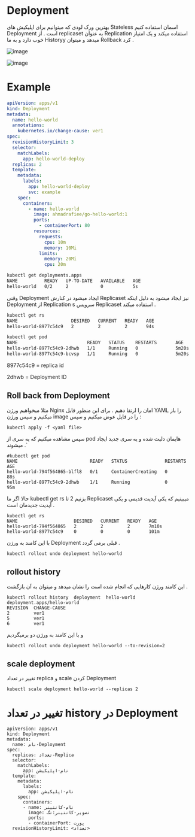 # Deployment
بهترین ورک لودی که میتوانیم برای اپلیکیش های Stateless اسمان استفاده کنیم Deployment است .
از  replicaset به عنوان Replication استفاده میکند و یک امتیاز خوب دارد و به ما Historyy میدهد و میتوان Rollback کرد .


![image](https://github.com/milad6745/Kubernetes/assets/113288076/daa8e837-b801-44ee-8565-d64c15918c2c)


![image](https://github.com/user-attachments/assets/2e69af33-9537-4882-903f-ea9b01562ba7)


# Example
```yaml
apiVersion: apps/v1
kind: Deployment
metadata:
  name: hello-world
  annotations:
    kubernetes.io/change-cause: ver1
spec:
  revisionHistoryLimit: 3
  selector:
    matchLabels:
      app: hello-world-deploy
  replicas: 2
  template:
    metadata:
      labels:
        app: hello-world-deploy
        svc: example
    spec:
      containers:
        - name: hello-world
          image: ahmadrafiee/go-hello-world:1
          ports:
            - containerPort: 80
          resources:
            requests:
              cpu: 10m
              memory: 10Mi
            limits:
              memory: 20Mi
              cpu: 20m
```
```bash
kubectl get deployments.apps
NAME          READY   UP-TO-DATE   AVAILABLE   AGE
hello-world   0/2     2            0           5s
```
وقنی Deployment ایجاد میشود  در کنارش Replicaset نیز ایجاد میشود به دلیل اینکه Deployment از Replication s سرویس Replicaset استفاده میکند .
```bash
kubectl get rs
NAME                    DESIRED   CURRENT   READY   AGE
hello-world-8977c54c9   2         2         2       94s
```
```bash
kubectl get pod
NAME                          READY   STATUS    RESTARTS       AGE
hello-world-8977c54c9-2dhwb   1/1     Running   0              5m20s
hello-world-8977c54c9-bcvsp   1/1     Running   0              5m20s
```
8977c54c9 = replica id

2dhwb = Deployment ID

## Roll back from Deployment
مثلا میخواهیم ورژن Nginx امان را ارتقا دهیم . برای این منظور فایل YAML را باز میکنیم و سپس ورژن image را در فایل عوض میکنیم و سپس :
```
kubectl apply -f <yaml file>
```
سپس مشاهده میکنیم که یه سری از pod هایمان دلیت شده و یه سری جدید ایجاد میشوند .`
```
#kubectl get pod
NAME                           READY   STATUS              RESTARTS       AGE
hello-world-794f564865-blfl8   0/1     ContainerCreating   0              88s
hello-world-8977c54c9-2dhwb    1/1     Running             0              95m
```
حالا اگر ما kubectl get rs بزنیم 2 تا Replicaset میبینیم که یکی آپدیت قدیمی و یکی آپدیت جدیدمان است .
```
kubectl get rs
NAME                     DESIRED   CURRENT   READY   AGE
hello-world-794f564865   2         2         2       7m10s
hello-world-8977c54c9    0         0         0       101m
```

با این کامند به ورژن Deployment قبلی برمی گردد .
```
kubectl rollout undo deployment hello-world
```

## rollout history
این کامند ورژن کارهایی که انجام شده است را نشان میدهد و میتوان به آن بازگشت .


```
kubectl rollout history  deployment  hello-world
deployment.apps/hello-world
REVISION  CHANGE-CAUSE
2         ver1
5         ver1
6         ver1
```
و با این کامند به ورژن دو برمیگردیم
```
kubectl rollout undo deployment hello-world --to-revision=2
```

## scale deployment
 تغییر در تعداد replica و scale کردن Deployment
 ```
 kubectl scale deployment hello-world --replicas 2
```

# تغییر در تعداد history در Deployment

```
apiVersion: apps/v1
kind: Deployment
metadata:
  name: نام-Deployment
spec:
  replicas: تعداد-Replica
  selector:
    matchLabels:
      app: نام-اپلیکیشن
  template:
    metadata:
      labels:
        app: نام-اپلیکیشن
    spec:
      containers:
      - name: نام-کانتینر
        image: تصویر-کانتینر:تگ
        ports:
        - containerPort: پورت
  revisionHistoryLimit: <تعداد>
```
